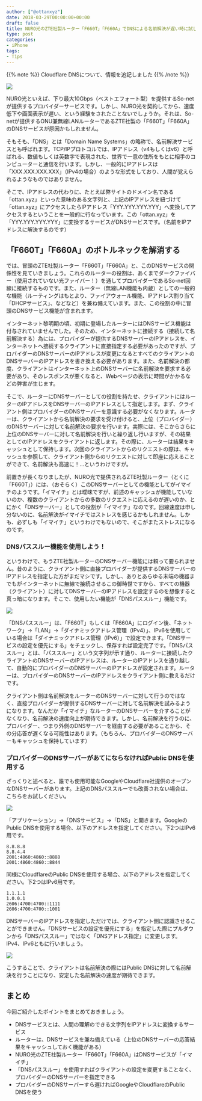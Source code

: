 ```yaml
---
author: ["@ottanxyz"]
date: 2018-03-29T00:00:00+00:00
draft: false
title: NURO光のZTE社製ルーター「F660T」「F660A」でDNSによる名前解決が遅い時に試したいこと
type: post
categories:
- iPhone
tags:
- Tips
---
```


{{% note %}}
Cloudflare DNSについて、情報を追記しました
{{% /note %}}

![](180329-5abce07f8f220.jpg)

NURO光といえば、下り最大10Gbps（ベストエフォート型）を提供するSo-netが提供するプロバイダーサービスです。しかし、NURO光を契約してから、速度低下や画面表示が遅い、という経験をされたことないでしょうか。それは、So-netが提供するONU兼無線LANルーターであるZTE社製の「F660T」「F660A」のDNSサービスが原因かもしれません。

そもそも、「DNS」とは「Domain Name Systems」の略称で、名前解決サービスとも呼ばれます。TCP/IPプロトコルでは、IPアドレス（v4もしくはv6）と呼ばれる、数値もしくは英数字で表現された、世界で一意の住所をもとに相手のコンピューターと通信を行います。しかし、一般的にIPアドレスは「XXX.XXX.XXX.XXX」（IPv4の場合）のような形式をしており、人間が覚えられるようなものではありません。

そこで、IPアドレスの代わりに、たとえば弊サイトのドメイン名である「ottan.xyz」といった意味のある文字列と、上記のIPアドレスを紐づけて「ottan.xyz」にアクセスしたらIPアドレス「YYY.YYY.YYY.YYY」へ変換してアクセスするということを一般的に行なっています。この「ottan.xyz」を「YYY.YYY.YYY.YYY」に変換するサービスがDNSサービスです。（名前をIPアドレスに解決するのです）

## 「F660T」「F660A」のボトルネックを解消する

では、冒頭のZTE社製ルーター「F660T」「F660A」と、このDNSサービスの関係性を見ていきましょう。これらのルーターの役割は、あくまでダークファイバー（使用されていない光ファイバー！）を通してプロバイダーであるSo-net回線に接続するものです。また、ルーター（無線LAN機能も内蔵）としての一般的な機能（ルーティングはもとより、ファイアウォール機能、IPアドレス割り当て「DHCPサービス」、などなど）を兼ね備えています。また、この役割の中に冒頭のDNSサービス機能が含まれます。

インターネット黎明期の頃、初期に登場したルーターにはDNSサービス機能は付与されていませんでした。そのため、インターネットに接続する（接続して名前解決する）為には、プロバイダーが提供するDNSサーバーのIPアドレスを、インターネットへ接続するクライアントに直接指定する必要があったのですが、プロバイダーのDNSサーバーのIPアドレスが変更になるとすべてのクライアントのDNSサーバーのIPアドレスを書き換える必要があります。また、名前解決の都度、クライアントはインターネット上のDNSサーバーに名前解決を要求する必要があり、そのレスポンスが悪くなると、Webページの表示に時間がかかるなどの弊害が生じます。

そこで、ルーターにDNSサーバーとしての役割を持たせ、クライアントにはルーターのIPアドレスをDNSサーバーのIPアドレスとして指定します。まず、クライアント側はプロバイダーのDNSサーバーを意識する必要がなくなります。ルーターは、クライアントから名前解決の要求を受け付けると、上位（プロバイダー）のDNSサーバーに対して名前解決の要求を行います。実際には、そこからさらに上位のDNSサーバーに対して名前解決を行いと繰り返し行いますが、その結果としてのIPアドレスをクライアントに返します。その際に、ルーターは結果をキャッシュとして保持します。次回のクライアントからのリクエストの際は、キャッシュを参照して、クライアント側からのリクエストに対して即座に応えることができて、名前解決も高速に！…というわけですが。

前置きが長くなりましたが、NURO光で提供されるZTE社製ルーター（とくに「F660T」）には、（おそらく）このDNSサーバーとしての機能としてがイマイチのようです。「イマイチ」とは曖昧ですが、前述のキャッシュが機能していないのか、複数のクライアントからの多数のリクエストに応えるのが遅いのか、とにかく「DNSサーバー」としての役割が「イマイチ」なのです。回線速度は申し分ないのに、名前解決がイマイチではストレスを感じるかもしれません。しかも、必ずしも「イマイチ」というわけでもないので、そこがまたストレスになるのです。

### DNSパススルー機能を使用しよう！

というわけで、もうZTE社製ルーターのDNSサーバー機能には頼って要られません。昔のように、クライアント側に直接プロバイダーが提供するDNSサーバーのIPアドレスを指定した方がまだマシです。しかし、ありとあらゆる末端の機器までもがインターネットに無線で接続させるこの御時世ですから、すべての機器（クライアント）に対してDNSサーバーのIPアドレスを設定するのを想像すると真っ暗になります。そこで、使用したい機能が「DNSパススルー」機能です。

![](180329-5abce1b7e7fe2.png)

「DNSパススルー」は、「F660T」もしくは「F660A」にログイン後、「ネットワーク」→「LAN」→「ダイナミックアドレス管理（IPv4）」、IPv6を使用している場合は「ダイナミックアドレス管理（IPv6）」で設定できます。「DNSサービスの設定を優先にする」をチェックし、保存すれば設定完了です。「DNSパススルー」とは、「パススルー」という文字列が示す通り、ルーターに接続したクライアントのDNSサーバーのIPアドレスは、ルーターのIPアドレスを通り越して、自動的にプロバイダーのDNSサーバーのIPアドレスが設定されます。ルーターは、プロバイダーのDNSサーバーのIPアドレスをクライアント側に教えるだけです。

クライアント側は名前解決をルーターのDNSサーバーに対して行うのではなく、直接プロバイダーが提供するDNSサーバーに対して名前解決を試みるようになります。なんだか「イマイチ」なルーターのDNSサーバーを介することがなくなり、名前解決の速度向上が期待できます。しかし、名前解決を行うのに、プロバイダー、つまり外側のDNSサーバーを経由する必要があることから、その分応答が遅くなる可能性はあります。（もちろん、プロバイダーのDNSサーバーもキャッシュを保持しています）

### プロバイダーのDNSサーバーがあてにならなければPublic DNSを使用する

ざっくりと述べると、誰でも使用可能なGoogleやCloudflare社提供のオープンなDNSサーバーがあります。上記のDNSパススルーでも改善されない場合は、こちらをお試しください。

![](180329-5abce1c47be08.png)

「アプリケーション」→「DNSサービス」→「DNS」と開きます。GoogleのPublic DNSを使用する場合、以下のアドレスを指定してください。下2つはIPv6用です。

    8.8.8.8
    8.8.4.4
    2001:4860:4860::8888
    2001:4860:4860::8844

同様にCloudflareのPublic DNSを使用する場合、以下のアドレスを指定してください。下2つはIPv6用です。

    1.1.1.1
    1.0.0.1
    2606:4700:4700::1111
    2606:4700:4700::1001

DNSサーバーのIPアドレスを指定しただけでは、クライアント側に認識させることができません。「DNSサービスの設定を優先にする」を指定した際にプルダウンから「DNSパススルー」ではなく「DNSアドレス指定」に変更します。IPv4、IPv6ともに行いましょう。

![](180329-5abce1be4db75.png)

こうすることで、クライアントは名前解決の際にはPublic DNSに対して名前解決を行うことになり、安定した名前解決の速度が期待できます。

## まとめ

今回ご紹介したポイントをまとめておきましょう。

- DNSサービスとは、人間の理解のできる文字列をIPアドレスに変換するサービス
- ルーターは、DNSサービスを兼ね備えている（上位のDNSサーバーの応答結果をキャッシュしておく機能がある）
- NURO光のZTE社製ルーター「F660T」「F660A」はDNSサービスが「イマイチ」
- 「DNSパススルー」を使用すればクライアントの設定を変更することなく、プロバイダーのDNSサーバーを指定できる
- プロバイダーのDNSサーバーすら遅ければGoogleやCloudflareのPublic DNSを使う
